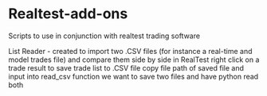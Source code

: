 # Realtest-add-ons
Scripts to use in conjunction with realtest trading software

List Reader - created to import two .CSV files (for instance a real-time and model trades file) and compare them side by side
              in RealTest right click on a trade result to save trade list to .CSV file
              copy file path of saved file and input into read_csv function
              we want to save two files and have python read both

